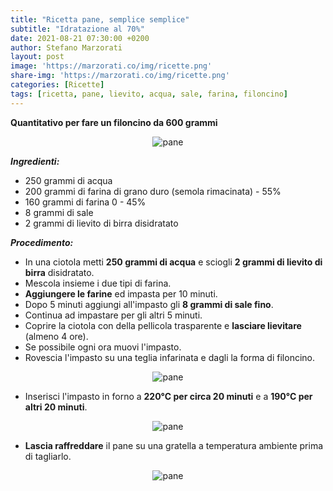 ```yaml
---
title: "Ricetta pane, semplice semplice"
subtitle: "Idratazione al 70%"
date: 2021-08-21 07:30:00 +0200
author: Stefano Marzorati
layout: post
image: 'https://marzorati.co/img/ricette.png'
share-img: 'https://marzorati.co/img/ricette.png'
categories: [Ricette]
tags: [ricetta, pane, lievito, acqua, sale, farina, filoncino]
---
```

**Quantitativo per fare un filoncino da 600 grammi**   

<center><img src="https://marzorati.co/img/post/pane_4.jpg" alt="pane"></center>  

***Ingredienti:***   

* 250 grammi di acqua
* 200 grammi di farina di grano duro (semola rimacinata) - 55%
* 160 grammi di farina 0 - 45%
* 8 grammi di sale
* 2 grammi di lievito di birra disidratato

***Procedimento:***   

* In una ciotola metti **250 grammi di acqua** e sciogli **2 grammi di lievito di birra** disidratato.
* Mescola insieme i due tipi di farina.
* **Aggiungere le farine** ed impasta per 10 minuti.   
* Dopo 5 minuti aggiungi all'impasto gli **8 grammi di sale fino**.   
* Continua ad impastare per gli altri 5 minuti.
* Coprire la ciotola con della pellicola trasparente e **lasciare lievitare** (almeno 4 ore).  
* Se possibile ogni ora muovi l'impasto.
* Rovescia l'impasto su una teglia infarinata e dagli la forma di filoncino.   

<center><img src="https://marzorati.co/img/post/pane_1.jpg" alt="pane"></center>  

* Inserisci l'impasto in forno a **220°C per circa 20 minuti** e a **190°C per altri 20 minuti**.

<center><img src="https://marzorati.co/img/post/pane_2.jpg" alt="pane"></center>  

* **Lascia raffreddare** il pane su una gratella a temperatura ambiente prima di tagliarlo.  

<center><img src="https://marzorati.co/img/post/pane_3.jpg" alt="pane"></center>  